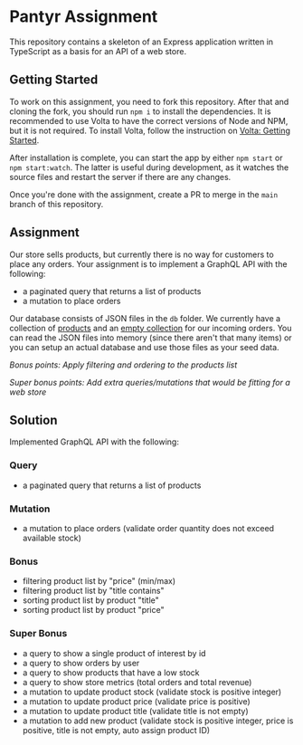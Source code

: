 # Pantyr Assignment
This repository contains a skeleton of an Express application written in TypeScript as a basis for an API of a web store.

## Getting Started
To work on this assignment, you need to fork this repository. After that and cloning the fork, you should run `npm i` to install the dependencies. It is recommended to use Volta to have the correct versions of Node and NPM, but it is not required. To install Volta, follow the instruction on [Volta: Getting Started](https://docs.volta.sh/guide/getting-started).

After installation is complete, you can start the app by either `npm start` or `npm start:watch`. The latter is useful during development, as it watches the source files and restart the server if there are any changes.

Once you're done with the assignment, create a PR to merge in the `main` branch of this repository.

## Assignment
Our store sells products, but currently there is no way for customers to place any orders. Your assignment is to implement a GraphQL API with the following:
- a paginated query that returns a list of products
- a mutation to place orders

Our database consists of JSON files in the `db` folder. We currently have a collection of [products](./db/products.json) and an [empty collection](./db/orders.json) for our incoming orders. You can read the JSON files into memory (since there aren't that many items) or you can setup an actual database and use those files as your seed data.

*Bonus points: Apply filtering and ordering to the products list*

*Super bonus points: Add extra queries/mutations that would be fitting for a web store*


## Solution
Implemented GraphQL API with the following:

### Query
- a paginated query that returns a list of products

### Mutation
- a mutation to place orders (validate order quantity does not exceed available stock)

### Bonus
- filtering product list by "price" (min/max)
- filtering product list by "title contains"
- sorting product list by product "title" 
- sorting product list by product "price"

### Super Bonus
- a query to show a single product of interest by id
- a query to show orders by user
- a query to show products that have a low stock
- a query to show store metrics (total orders and total revenue)
- a mutation to update product stock (validate stock is positive integer)
- a mutation to update product price (validate price is positive)
- a mutation to update product title (validate title is not empty)
- a mutation to add new product (validate stock is positive integer, price is positive, title is not empty, auto assign product ID)

